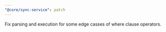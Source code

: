 ```yaml
---
"@core/sync-service": patch
---
```


Fix parsing and execution for some edge casses of where clause operators.
